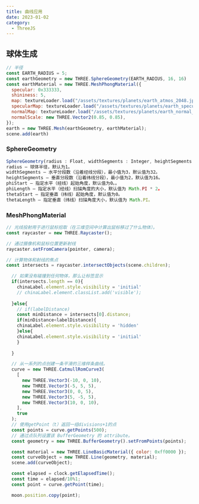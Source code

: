 ```yaml
---
title: 曲线应用
date: 2023-01-02
category:
  - ThreeJS
---
```


## 球体生成

```js
// 半径
const EARTH_RADIUS = 5;
const earthGeometry = new THREE.SphereGeometry(EARTH_RADIUS, 16, 16)
const earthMaterial = new THREE.MeshPhongMaterial({
  specular: 0x333333,
  shininess: 5,
  map: textureLoader.load("/assets/textures/planets/earth_atmos_2048.jpg"),
  specularMap: textureLoader.load("/assets/textures/planets/earth_specular_2048.jpg"),
  normalMap: textureLoader.load("/assets/textures/planets/earth_normal_2048.jpg"),
  normalScale: new THREE.Vector2(0.85, 0.85),
});
earth = new THREE.Mesh(earthGeometry, earthMaterial);
scene.add(earth)

```
### SphereGeometry
```js
SphereGeometry(radius : Float, widthSegments : Integer, heightSegments : Integer, phiStart : Float, phiLength : Float, thetaStart : Float, thetaLength : Float)
radius — 球体半径，默认为1。
widthSegments — 水平分段数（沿着经线分段），最小值为3，默认值为32。
heightSegments — 垂直分段数（沿着纬线分段），最小值为2，默认值为16。
phiStart — 指定水平（经线）起始角度，默认值为0。。
phiLength — 指定水平（经线）扫描角度的大小，默认值为 Math.PI * 2。
thetaStart — 指定垂直（纬线）起始角度，默认值为0。
thetaLength — 指定垂直（纬线）扫描角度大小，默认值为 Math.PI。

```

### MeshPhongMaterial




```js
// 光线投射用于进行鼠标拾取（在三维空间中计算出鼠标移过了什么物体）。
const raycaster = new THREE.Raycaster();

// 通过摄像机和鼠标位置更新射线
raycaster.setFromCamera(pointer, camera);

// 计算物体和射线的焦点
const intersects = raycaster.intersectObjects(scene.children);

  // 如果没有碰撞到任何物体，那么让标签显示
  if(intersects.length == 0){
    chinaLabel.element.style.visibility = 'initial'
    // chinaLabel.element.classList.add('visible');
    
  }else{
    // if(labelDistance)
    const minDistance = intersects[0].distance;
    if(minDistance<labelDistance){
    chinaLabel.element.style.visibility = 'hidden'
    }else{
    chinaLabel.element.style.visibility = 'initial'
    }
    
  }

```

<div class="curve" ref="curve">

</div>

```js
  // 从一系列的点创建一条平滑的三维样条曲线。
  curve = new THREE.CatmullRomCurve3(
    [
      new THREE.Vector3(-10, 0, 10),
      new THREE.Vector3(-5, 5, 5),
      new THREE.Vector3(0, 0, 5),
      new THREE.Vector3(5, -5, 5),
      new THREE.Vector3(10, 0, 10),
    ],
    true
  );
  // 使用getPoint（t）返回一组divisions+1的点
  const points = curve.getPoints(500);
  // 通过点队列设置该 BufferGeometry 的 attribute。
  const geometry = new THREE.BufferGeometry().setFromPoints(points);

  const material = new THREE.LineBasicMaterial({ color: 0xff0000 });
  const curveObject = new THREE.Line(geometry, material);
  scene.add(curveObject);

  const elapsed = clock.getElapsedTime();
  const time = elapsed/10%1;
  const point = curve.getPoint(time);

  moon.position.copy(point);


```

<div class="motion" ref="motion"></div>

<script setup>

import { withBase } from '@vuepress/client'

import {ref,onMounted} from 'vue'
import * as THREE from "three";
import { OrbitControls } from "three/examples/jsm/controls/OrbitControls";
import {
  CSS2DRenderer,
  CSS2DObject,
} from "three/examples/jsm/renderers/CSS2DRenderer.js";

const curve = ref();
const motion = ref();

const clock = new THREE.Clock();
const textureLoader = new THREE.TextureLoader();

let moon;
let earth;
let chinaPosition;
let chinaLabel;
let chinaDiv;

let camera, scene, renderer, labelRenderer;
const raycaster = new THREE.Raycaster();



function init() {
    // 半径
    const EARTH_RADIUS = 5;
    const MOON_RADIUS = 0.5;

    camera = new THREE.PerspectiveCamera(75,2,0.1,200);
    camera.position.set(0, 5, -10);

    scene = new THREE.Scene();

    const dirLight = new THREE.DirectionalLight(0xffffff);
    dirLight.position.set(0, 0, 1);

    scene.add(dirLight);

    const light = new THREE.AmbientLight(0xffffff, 0.5); // soft white light
    scene.add(light);

    const earthGeometry = new THREE.SphereGeometry(EARTH_RADIUS, 16, 16);

    const earthMaterial = new THREE.MeshPhongMaterial({
      specular: 0x333333,
      shininess: 5,
      map: textureLoader.load("/assets/textures/planets/earth_atmos_2048.jpg"),
      specularMap: textureLoader.load("/assets/textures/planets/earth_specular_2048.jpg"),
      normalMap: textureLoader.load("/assets/textures/planets/earth_normal_2048.jpg"),
      normalScale: new THREE.Vector2(0.85, 0.85),
    });
    earth = new THREE.Mesh(earthGeometry, earthMaterial);
    //  earth.rotation.y = +Math.PI;
    scene.add(earth);


    const moonGeometry = new THREE.SphereGeometry(MOON_RADIUS, 16, 16);
    const moonMaterial = new THREE.MeshPhongMaterial({
      shininess: 5,
      map: textureLoader.load("/assets/textures/planets/moon_1024.jpg"),
    });
    moon = new THREE.Mesh(moonGeometry, moonMaterial);
    scene.add(moon);


    // const axesHelper = new THREE.AxesHelper( 15 );
    // axesHelper.position.set(0,0,0)
    // scene.add( axesHelper );
    // 添加提示标签
    const earthDiv = document.createElement('div');
    earthDiv.className = "label";
    earthDiv.innerHTML = "地球";
    const earthLabel = new CSS2DObject(earthDiv);
    earthLabel.position.set(0,6,0);
    earth.add(earthLabel);
  


      // 中国
    const chinaDiv = document.createElement('div');
    chinaDiv.className = "label1";
    chinaDiv.innerHTML = "中国";
    chinaLabel = new CSS2DObject(chinaDiv);
    chinaLabel.position.set(-1.5,2.5,-5);
    earth.add(chinaLabel);
  
    const moonDiv = document.createElement('div');
    moonDiv.className = "label";
    moonDiv.innerHTML = "月球";
    const moonLabel = new CSS2DObject(moonDiv);
    moonLabel.position.set(0,1,0);
    moon.add(moonLabel);

      // 实例化css2d的渲染器
    labelRenderer = new CSS2DRenderer();
    labelRenderer.setSize(curve.value.offsetWidth,curve.value.offsetWidth / 2);
    // document.body.appendChild(labelRenderer.domElement)
    curve.value.appendChild(labelRenderer.domElement);
    labelRenderer.domElement.style.position = 'absolute';
    labelRenderer.domElement.style.height = '100%';
    labelRenderer.domElement.style.width = '100%';
    // console.log(labelRenderer.domElement.style,'style')

    // labelRenderer.domElement.style.left = '0px';
    // labelRenderer.domElement.style.zIndex = '10';

    renderer = new THREE.WebGLRenderer();
    renderer.setSize(curve.value.offsetWidth,curve.value.offsetWidth / 2)
    curve.value.appendChild(renderer.domElement)
    if(!__VUEPRESS_SSR__){
        renderer.setPixelRatio(window.devicePixelRatio)
        window.addEventListener("resize",onWindowResize);
    }
    renderer.render(scene, camera);

    const controls = new OrbitControls(camera, labelRenderer.domElement);
    controls.minDistance = 5;
    controls.maxDistance = 100;


}

function onWindowResize(){
    camera.aspect =  2;
    camera.updateProjectionMatrix();
    if(!__VUEPRESS_SSR__) {
      labelRenderer.setSize(curve.value.offsetWidth,curve.value.offsetWidth / 2);
      renderer.setSize(curve.value.offsetWidth,curve.value.offsetWidth / 2)
        // renderer.setSize(window.innerWidth,window.innerHeight)
        // labelRenderer.setSize(window.innerWidth,window.innerHeight);
    }
}

function animate(){

  labelRenderer.render(scene,camera);
  const elapsed = clock.getElapsedTime();
  moon.position.set(Math.sin(elapsed) * 8, 0, Math.cos(elapsed) * 8);
  renderer.render(scene,camera);

  
  const chinaPosition = chinaLabel.position.clone();
  // 计算出标签跟摄像机的距离
  const labelDistance = chinaPosition.distanceTo(camera.position);
  // 检测射线的碰撞
  // chinaLabel.position
  // 向量(坐标)从世界空间投影到相机的标准化设备坐标 (NDC) 空间。
  chinaPosition.project(camera);
  raycaster.setFromCamera(chinaPosition,camera);

  const intersects = raycaster.intersectObjects(scene.children,true)
  // console.log(intersects)
    // console.log(chinaLabel.element.style,'aaa')
  
  // 如果没有碰撞到任何物体，那么让标签显示
  if(intersects.length == 0){
    chinaLabel.element.style.visibility = 'initial'
    // chinaLabel.element.classList.add('visible');
    
  }else{
    // if(labelDistance)
    const minDistance = intersects[0].distance;
    if(minDistance<labelDistance){
    chinaLabel.element.style.visibility = 'hidden'
    }else{
    chinaLabel.element.style.visibility = 'initial'
    }
    
  }


  requestAnimationFrame(animate);


}


function initMotion(){
    let moon;
    let earth;
    let curve;
    let camera, scene, renderer;

    const EARTH_RADIUS = 5;
    const MOON_RADIUS = 0.5;

    camera = new THREE.PerspectiveCamera(75,2,0.1,200);
    camera.position.set(0, 5, -10);

    scene = new THREE.Scene();

    const dirLight = new THREE.DirectionalLight(0xffffff);
    dirLight.position.set(0, 0, 1);

    scene.add(dirLight);

    const light = new THREE.AmbientLight(0xffffff, 0.5); // soft white light
    scene.add(light);

    const earthGeometry = new THREE.SphereGeometry(EARTH_RADIUS, 16, 16);

    const earthMaterial = new THREE.MeshPhongMaterial({
      specular: 0x333333,
      shininess: 5,
      map: textureLoader.load("/assets/textures/planets/earth_atmos_2048.jpg"),
      specularMap: textureLoader.load("/assets/textures/planets/earth_specular_2048.jpg"),
      normalMap: textureLoader.load("/assets/textures/planets/earth_normal_2048.jpg"),
      normalScale: new THREE.Vector2(0.85, 0.85),
    });
     earth = new THREE.Mesh(earthGeometry, earthMaterial);
     earth.position.z = -4;
    //  earth.rotation.y = +Math.PI;
     scene.add(earth);


    const moonGeometry = new THREE.SphereGeometry(MOON_RADIUS, 16, 16);
    const moonMaterial = new THREE.MeshPhongMaterial({
      shininess: 5,
      map: textureLoader.load("/assets/textures/planets/moon_1024.jpg"),
    });
    moon = new THREE.Mesh(moonGeometry, moonMaterial);
    scene.add(moon);
    // 从一系列的点创建一条平滑的三维样条曲线。
    curve = new THREE.CatmullRomCurve3(
      [
        new THREE.Vector3(-10, 0, 10),
        new THREE.Vector3(-5, 5, 5),
        new THREE.Vector3(0, 0, 5),
        new THREE.Vector3(5, -5, 5),
        new THREE.Vector3(10, 0, 10),
      ],
      true
    );
     // 在曲线里，getPoints获取51个点
    const points = curve.getPoints(500);

    const geometry = new THREE.BufferGeometry().setFromPoints(points);
    const material = new THREE.LineBasicMaterial({ color: 0xff0000 });

    const curveObject = new THREE.Line(geometry, material);
    scene.add(curveObject);

    renderer = new THREE.WebGLRenderer();
    if(!__VUEPRESS_SSR__) {
        renderer.setPixelRatio(window.devicePixelRatio);
        window.addEventListener("resize", onWindowResize);
    }
    renderer.setSize(motion.value.offsetWidth,motion.value.offsetWidth/ 2);
    motion.value.appendChild(renderer.domElement)
    renderer.render(scene,camera)

    const controls = new OrbitControls(camera, renderer.domElement);
    controls.minDistance = 5;
    controls.maxDistance = 100;

    function onWindowResize(){
        camera.aspect =  2;
        camera.updateProjectionMatrix();
        if(!__VUEPRESS_SSR__) {
          renderer.setSize(motion.value.offsetWidth,motion.value.offsetWidth / 2);
        }
    }

    function animate(){
        renderer.render(scene, camera);

        const elapsed = clock.getElapsedTime();
        const time = elapsed/10%1;
        const point = curve.getPoint(time);
        moon.position.copy(point);

        camera.position.copy(point);
        camera.lookAt(earth.position)
        requestAnimationFrame(animate)

    }
  
    animate()

}
onMounted(()=>{
    init();
    animate();
    initMotion();
})
</script>
<style scoped>

  .curve {
    position:relative;
  }
</style>

